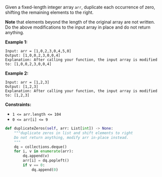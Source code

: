 Given a fixed-length integer array `arr`, duplicate each occurrence of zero, shifting the remaining elements to the right.

**Note** that elements beyond the length of the original array are not written. Do the above modifications to the input array in place and do not return anything.

 

**Example 1:**

```
Input: arr = [1,0,2,3,0,4,5,0]
Output: [1,0,0,2,3,0,0,4]
Explanation: After calling your function, the input array is modified to: [1,0,0,2,3,0,0,4]
```

**Example 2:**

```
Input: arr = [1,2,3]
Output: [1,2,3]
Explanation: After calling your function, the input array is modified to: [1,2,3]
```

 

**Constraints:**

- `1 <= arr.length <= 104`
- `0 <= arr[i] <= 9`

```python
def duplicateZeros(self, arr: List[int]) -> None:
    """duplicate zeros in list and shift elements to right
    Do not return anything, modify arr in-place instead.
    """
    dq = collections.deque()
    for i, v in enumerate(arr):
        dq.append(v)
        arr[i] = dq.popleft()
        if v == 0:
            dq.append(0)
```

